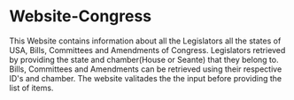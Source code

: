 # Website-Congress

This Website contains information about all the Legislators all the states of USA, Bills, Committees and Amendments of Congress. Legislators retrieved by providing the state and chamber(House or Seante) that they belong to. Bills, Committees and Amendments can be retrieved using their respective ID's and chamber. The website valitades the the input before providing the list of items.
